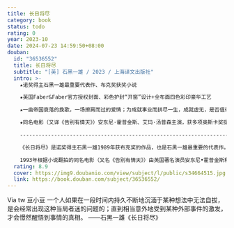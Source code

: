 ```yaml
---
title: 长日将尽
category: book
status: todo
rating: 0
year: 2023-10
date: 2024-07-23 14:59:50+08:00
douban:
  id: "36536552"
  title: 长日将尽
  subtitle: "[英] 石黑一雄 / 2023 / 上海译文出版社"
  intro: >-
    ★诺奖得主石黑一雄最重要代表作、布克奖获奖小说

    ★英国Faber&Faber官方授权封面、彩色护封“开窗”设计+全布面四色彩印豪华工艺

    ★一曲帝国衰落的挽歌，一场擦肩而过的爱情；为成就事业而拼尽一生，成就虚无，是否值得？

    ★同名电影（又译《告别有情天》）安东尼·霍普金斯、艾玛·汤普森主演，获多项奥斯卡奖提名

    -----------------------------------------------------------------------------------------------------------------

    《长日将尽》是诺奖得主石黑一雄1989年获布克奖的作品，也是石黑一雄最重要的代表作。小说以管家史蒂文斯的回忆展开，讲述了自己为达林顿勋爵服务的三十余年时光里的种种经历；虽然达到了职业巅峰，但史蒂文斯过于冷酷地压抑自我情感，追求完美履行职责，在父亲临终前错过最后一面，之后又与爱情擦肩而过。小说通过主人公的回忆，将一个人的生命旅程在读者眼前抽丝剥茧，同时也折射出一战与二战之间那段非常时期的国际政治格局。

    1993年根据小说翻拍的同名电影（又名《告别有情天》）由英国著名演员安东尼•霍普金斯和艾玛•汤普森主演，获得八项奥斯卡奖提名和六项英国电影学院奖提名，成为影史经典。
  rating: 8.9
  cover: https://img9.doubanio.com/view/subject/l/public/s34664515.jpg
  link: https://book.douban.com/subject/36536552/
---
```


Via tw 豆小豆 一个人如果在一段时间内持久不断地沉湎于某种想法中无法自拔，是会经常出现这种当局者迷的问题的；直到相当意外地受到某种外部事件的激发，才会憬然醒悟到事情的真相。
——石黑一雄《长日将尽》
